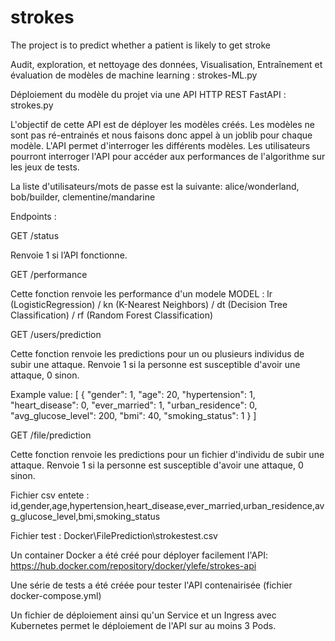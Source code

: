 # strokes
The project is to predict whether a patient is likely to get stroke

Audit, exploration, et nettoyage des données, Visualisation, Entraînement et évaluation de modèles de machine learning : strokes-ML.py

Déploiement du modèle du projet via une API HTTP REST FastAPI : strokes.py

L'objectif de cette API est de déployer les modèles créés. Les modèles ne sont pas ré-entrainés et nous faisons donc appel à un joblib pour chaque modèle. L'API permet d'interroger les différents modèles. Les utilisateurs pourront interroger l'API pour accéder aux performances de l'algorithme sur les jeux de tests.

La liste d'utilisateurs/mots de passe est la suivante: alice/wonderland, bob/builder, clementine/mandarine

Endpoints :

GET /status

Renvoie 1 si l’API fonctionne.

GET /performance

Cette fonction renvoie les performance d'un modele MODEL : lr (LogisticRegression) / kn (K-Nearest Neighbors) / dt (Decision Tree Classification) / rf (Random Forest Classification)

GET /users/prediction

Cette fonction renvoie les predictions pour un ou plusieurs individus de subir une attaque. Renvoie 1 si la personne est susceptible d'avoir une attaque, 0 sinon.

Example value: [ { "gender": 1, "age": 20, "hypertension": 1, "heart_disease": 0, "ever_married": 1, "urban_residence": 0, "avg_glucose_level": 200, "bmi": 40, "smoking_status": 1 } ]

GET /file/prediction

Cette fonction renvoie les predictions pour un fichier d'individu de subir une attaque. Renvoie 1 si la personne est susceptible d'avoir une attaque, 0 sinon.

Fichier csv entete : id,gender,age,hypertension,heart_disease,ever_married,urban_residence,avg_glucose_level,bmi,smoking_status

Fichier test : Docker\FilePrediction\strokestest.csv

Un container Docker a été créé pour déployer facilement l'API: https://hub.docker.com/repository/docker/ylefe/strokes-api

Une série de tests a été créée pour tester l'API contenairisée (fichier docker-compose.yml)

Un fichier de déploiement ainsi qu'un Service et un Ingress avec Kubernetes permet le déploiement de l'API sur au moins 3 Pods.
